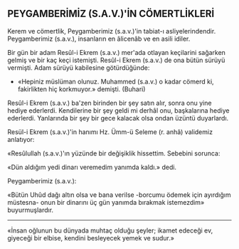 ## PEYGAMBERİMİZ (S.A.V.)'İN CÖMERTLİKLERİ

Kerem ve cömertlik, Peygamberimiz (s.a.v.)'in tabiat-ı asliyelerindendir. Peygamberimiz (s.a.v.), insanların en âlicenâb ve en asili idiler.

Bir gün bir adam Resûl-i Ekrem (s.a.v.) mer'ada otlayan keçilarini sağarken gelmiş ve bir kaç keçi istemişti. Resûl-i Ekrem (s.a.v.) de ona bütün sürüyü vermişti. Adam sürüyü kabilesine götürdüğünde:

- «Hepiniz müslüman olunuz. Muhammed (s.a.v.) o kadar cömerd ki, fakirlikten hiç korkmuyor.» demişti. (Buhari)

Resûl-i Ekrem (s.a.v.) ba'zen birinden bir şey satın alır, sonra onu yine hediye ederlerdi. Kendilerine bir şey geldi mi derhâl onu, başkalarına hediye ederlerdi. Yanlarında bir şey bir gece ka­lacak olsa ondan üzüntü duyarlardı.

Resül-i Ekrem (s.a.v.)'in hanımı Hz. Ümm-ü Seleme (r. anhâ) validemiz anlatıyor:

«Resûlullah (s.a.v.)'ın yüzünde bir değişiklik hissettim. Sebebini sorunca:

«Dün aldığım yedi dinarı veremedim yanım­da kaldı.» dedi.

Peygamberimiz (s.a.v.):

«Bütün Uhûd dağı altın olsa ve bana verilse -borcumu ödemek için ayırdığım müstesna- onun bir dinarını üç gün yanımda bırakmak istemezdim» buyurmuşlardır.

***

«İnsan oğlunun bu dünyada muhtaç olduğu şeyler; ikamet edeceği ev, giyeceği bir elbise, kendini besleyecek yemek ve sudur.»
